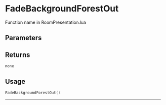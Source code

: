 # FadeBackgroundForestOut
Function name in RoomPresentation.lua
## Parameters

## Returns
`none`
## Usage
```lua
FadeBackgroundForestOut()
```
---

